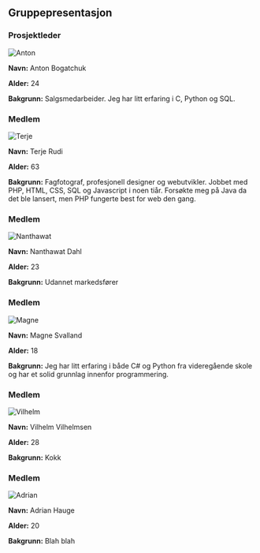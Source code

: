 ## Gruppepresentasjon

### Prosjektleder

![Anton](https://komledott.com/skole/prosjektgruppa/anton.jpg)

**Navn:** Anton Bogatchuk

**Alder:** 24

**Bakgrunn:** Salgsmedarbeider. Jeg har litt erfaring i C, Python og SQL.

### Medlem

![Terje](https://komledott.com/skole/prosjektgruppa/terje.jpg)

**Navn:** Terje Rudi

**Alder:** 63

**Bakgrunn:** Fagfotograf, profesjonell designer og webutvikler. Jobbet med PHP, HTML, CSS, SQL og Javascript i noen tiår. Forsøkte meg på Java da det ble lansert, men PHP fungerte best for web den gang.

### Medlem

![Nanthawat](https://komledott.com/skole/prosjektgruppa/nanthawat.jpg)

**Navn:** Nanthawat Dahl

**Alder:** 23

**Bakgrunn:** Udannet markedsfører

### Medlem

![Magne](https://komledott.com/skole/prosjektgruppa/magne.jpg)

**Navn:** Magne Svalland

**Alder:** 18

**Bakgrunn:** Jeg har litt erfaring i både C# og Python fra videregående skole og har et solid grunnlag innenfor programmering. 

### Medlem

![Vilhelm](https://komledott.com/skole/prosjektgruppa/vilhelm.jpg)

**Navn:** Vilhelm Vilhelmsen

**Alder:** 28

**Bakgrunn:** Kokk

### Medlem

![Adrian](https://komledott.com/skole/prosjektgruppa/adrian.jpg)

**Navn:** Adrian Hauge

**Alder:** 20

**Bakgrunn:** Blah blah



